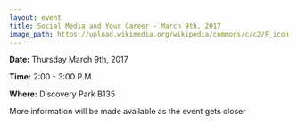 ```yaml
---
layout: event
title: Social Media and Your Career - March 9th, 2017
image_path: https://upload.wikimedia.org/wikipedia/commons/c/c2/F_icon.svg
---
```

**Date:** Thursday March 9th, 2017

**Time:** 2:00 - 3:00 P.M.

**Where:** Discovery Park B135

More information will be made available as the event gets closer
